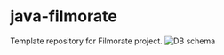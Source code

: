 # java-filmorate

Template repository for Filmorate project.
![DB schema](https://github.com/nonenane/java-filmorate/main/add-database/schemaDB.png)
